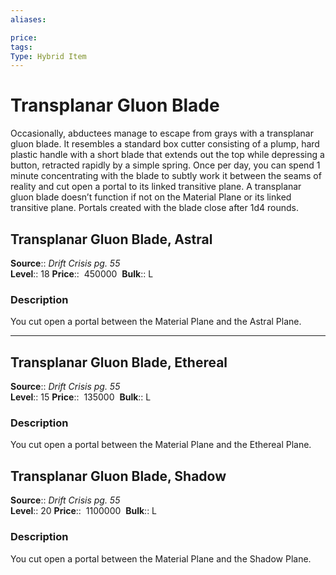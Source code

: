 ```yaml
---
aliases: 

price:  
tags: 
Type: Hybrid Item
---
```


# Transplanar Gluon Blade

Occasionally, abductees manage to escape from grays with a transplanar gluon blade. It resembles a standard box cutter consisting of a plump, hard plastic handle with a short blade that extends out the top while depressing a button, retracted rapidly by a simple spring. Once per day, you can spend 1 minute concentrating with the blade to subtly work it between the seams of reality and cut open a portal to its linked transitive plane. A transplanar gluon blade doesn’t function if not on the Material Plane or its linked transitive plane. Portals created with the blade close after 1d4 rounds.  

## Transplanar Gluon Blade, Astral

**Source**:: _Drift Crisis pg. 55_  
**Level**:: 18
**Price**::  450000 
**Bulk**:: L

### Description

You cut open a portal between the Material Plane and the Astral Plane.

---

## Transplanar Gluon Blade, Ethereal

**Source**:: _Drift Crisis pg. 55_  
**Level**:: 15
**Price**::  135000 
**Bulk**:: L

### Description

You cut open a portal between the Material Plane and the Ethereal Plane.

## Transplanar Gluon Blade, Shadow

**Source**:: _Drift Crisis pg. 55_  
**Level**:: 20
**Price**::  1100000 
**Bulk**:: L

### Description

You cut open a portal between the Material Plane and the Shadow Plane.
